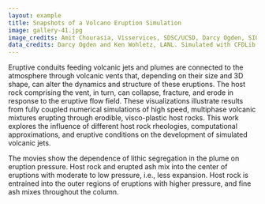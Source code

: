 ```yaml
---
layout: example
title: Snapshots of a Volcano Eruption Simulation 
image: gallery-41.jpg
image_credits: Amit Chourasia, Visservices, SDSC/UCSD, Darcy Ogden, SIO/UCSD
data_credits: Darcy Ogden and Ken Wohletz, LANL. Simulated with CFDLib software (Theoretical Division, LANL).  This work was supported by funding from Geophysics and Planetary Physics, LANL and NSF OCI-0503944
---
```

Eruptive conduits feeding volcanic jets and plumes are connected to the
atmosphere through volcanic vents that, depending on their size and 3D
shape, can alter the dynamics and structure of these eruptions. The host
rock comprising the vent, in turn, can collapse, fracture, and erode in
response to the eruptive flow field. These visualizations illustrate
results from fully coupled numerical simulations of high speed,
multiphase volcanic mixtures erupting through erodible, visco-plastic
host rocks. This work explores the influence of different host rock
rheologies, computational approximations, and eruptive conditions on the
development of simulated volcanic jets.

The movies show the dependence of lithic segregation in the plume on
eruption pressure. Host rock and erupted ash mix into the center of
eruptions with moderate to low pressure, i.e., less expansion. Host rock
is entrained into the outer regions of eruptions with higher pressure,
and fine ash mixes throughout the column.
